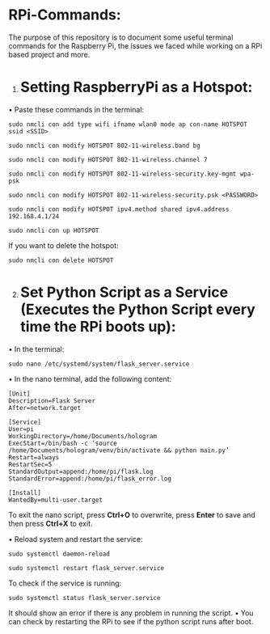 # RPi-Commands:
The purpose of this repository is to document some useful terminal commands for the Raspberry Pi, the issues we faced while working on a RPi based project and more.

1.	# Setting RaspberryPi as a Hotspot:
•	Paste these commands in the terminal:
```
sudo nmcli con add type wifi ifname wlan0 mode ap con-name HOTSPOT ssid <SSID>
```
```
sudo nmcli con modify HOTSPOT 802-11-wireless.band bg
```
```
sudo nmcli con modify HOTSPOT 802-11-wireless.channel 7
```
```
sudo nmcli con modify HOTSPOT 802-11-wireless-security.key-mgmt wpa-psk
```
```
sudo nmcli con modify HOTSPOT 802-11-wireless-security.psk <PASSWORD>
```
```
sudo nmcli con modify HOTSPOT ipv4.method shared ipv4.address 192.168.4.1/24
```
```
sudo nmcli con up HOTSPOT
```

If you want to delete the hotspot:
```
sudo nmcli con delete HOTSPOT
```

2. # Set Python Script as a Service (Executes the Python Script every time the RPi boots up):

•	In the terminal:
```
sudo nano /etc/systemd/system/flask_server.service
```
•	In the nano terminal, add the following content:
```
[Unit]
Description=Flask Server
After=network.target

[Service]
User=pi
WorkingDirectory=/home/Documents/hologram
ExecStart=/bin/bash -c ‘source /home/Documents/hologram/venv/bin/activate && python main.py’
Restart=always
RestartSec=5
StandardOutput=append:/home/pi/flask.log
StandardError=append:/home/pi/flask_error.log

[Install]
WantedBy=multi-user.target
```
To exit the nano script, press **Ctrl+O** to overwrite, press **Enter** to save and then press **Ctrl+X** to exit.

•	Reload system and restart the service:
```
sudo systemctl daemon-reload
```
```
sudo systemctl restart flask_server.service
```
To check if the service is running:
```
sudo systemctl status flask_server.service
```
It should show an error if there is any problem in running the script.
•	You can check by restarting the RPi to see if the python script runs after boot.
